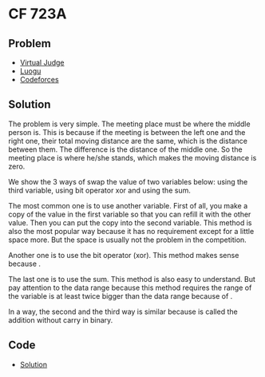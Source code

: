 # CF 723A

## Problem

- [Virtual Judge](https://vjudge.net/problem/CodeForces-723A)
- [Luogu](https://www.luogu.com.cn/problem/CF723A)
- [Codeforces](https://codeforces.com/problemset/problem/723/A)

## Solution

The problem is very simple. The meeting place must be where the middle person is. This is because if the meeting is between the left one and the right one, their total moving distance are the same, which is the distance between them. The difference is the distance of the middle one. So the meeting place is where he/she stands, which makes the moving distance is zero.

We show the 3 ways of swap the value of two variables below: using the third variable, using bit operator xor and using the sum.

The most common one is to use another variable. First of all, you make a copy of the value in the first variable so that you can refill it with the other value. Then you can put the copy into the second variable. This method is also the most popular way because it has no requirement except for a little space more. But the space is usually not the problem in the competition.

Another one is to use the bit operator <data value="o{&oplus;}"></data> (xor). This method makes sense because <data value="o{(}v{a}o{&oplus;}v{b}o{)}o{&oplus;}v{b}o{=}v{a}"></data>.

The last one is to use the sum. This method is also easy to understand. But pay attention to the data range because this method requires the range of the variable is at least twice bigger than the data range because of <data value="o{(}v{a}o{+}v{b}o{)}"></data>.

In a way, the second and the third way is similar because <data value="o{&oplus;}"></data> is called the addition without carry in binary.

## Code

- [Solution](CF.723A.0.cpp)
